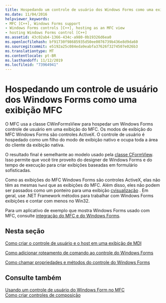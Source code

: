 ```yaml
---
title: Hospedando um controle de usuário dos Windows Forms como uma exibição MFC
ms.date: 11/04/2016
helpviewer_keywords:
- MFC [C++], Windows Forms support
- Windows Forms controls [C++], hosting as an MFC view
- hosting Windows Forms control [C++]
ms.assetid: 43c02ab4-1366-434c-a980-0b19326d6ea0
ms.openlocfilehash: bf91730f98685935d50ee0076739b436e8d9da60
ms.sourcegitcommit: e5192a25c084eda9eabfa37626f3274507e026b3
ms.translationtype: MT
ms.contentlocale: pt-BR
ms.lasthandoff: 11/12/2019
ms.locfileid: "73964941"
---
```

# <a name="hosting-a-windows-forms-user-control-as-an-mfc-view"></a>Hospedando um controle de usuário dos Windows Forms como uma exibição MFC

O MFC usa a classe CWinFormsView para hospedar um Windows Forms controle de usuário em uma exibição do MFC. Os modos de exibição do MFC Windows Forms são controles ActiveX. O controle de usuário é hospedado como um filho do modo de exibição nativo e ocupa toda a área do cliente da exibição nativa.

O resultado final é semelhante ao modelo usado pela [classe CFormView](../mfc/reference/cformview-class.md). Isso permite que você tire proveito do designer de Windows Forms e do tempo de execução para criar exibições baseadas em formulário sofisticadas.

Como as exibições do MFC Windows Forms são controles ActiveX, elas não têm as mesmas `hwnd` que as exibições do MFC. Além disso, eles não podem ser passados como um ponteiro para uma exibição [cvisualização](../mfc/reference/cview-class.md) . Em geral, use .NET Framework métodos para trabalhar com Windows Forms exibições e contar com menos no Win32.

Para um aplicativo de exemplo que mostra Windows Forms usado com MFC, consulte [integração do MFC e do Windows Forms](https://www.microsoft.com/download/details.aspx?id=2113).

## <a name="in-this-section"></a>Nesta seção

[Como criar o controle de usuário e o host em uma exibição de MDI](../dotnet/how-to-create-the-user-control-and-host-mdi-view.md)

[Como adicionar roteamento de comando ao controle do Windows Forms](../dotnet/how-to-add-command-routing-to-the-windows-forms-control.md)

[Como chamar propriedades e métodos do controle do Windows Forms](../dotnet/how-to-call-properties-and-methods-of-the-windows-forms-control.md)

## <a name="see-also"></a>Consulte também

[Usando um controle de usuário do Windows Form no MFC](../dotnet/using-a-windows-form-user-control-in-mfc.md)<br/>
[Como criar controles de composição](/dotnet/framework/winforms/controls/how-to-author-composite-controls)
